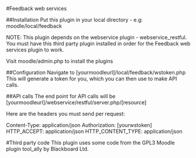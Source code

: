 #Feedback web services

##Installation
Put this plugin in your local directory - e.g:
moodle/local/feedback

NOTE: This plugin depends on the webservice plugin - webservice_restful. You must have this third party plugin installed
in order for the Feedback web services plugin to work.

Visit moodle/admin.php to install the plugins

##Configuration
Navigate to [yourmoodleurl]/local/feedback/wstoken.php
This will generate a token for you, which you can then use to make API calls.

##API calls
The end point for API calls will be
[yourmoodleurl]/webservice/restful/server.php/[resource]

Here are the headers you must send per request:

Content-Type: application/json
Authorization: [yourwstoken]
HTTP_ACCEPT: application/json
HTTP_CONTENT_TYPE: application/json

#Third party code
This plugin uses some code from the GPL3 Moodle plugin tool_ally by Blackboard Ltd.